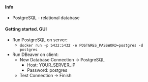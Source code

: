 #### Info
* PostgreSQL - relational database

#### Getting started. GUI
* Run PostgreSQL on server:
    * `docker run -p 5432:5432 -e POSTGRES_PASSWORD=postgres -d postgres`
* Run DBeaver on client:
    * New Database Connection -> PostgreSQL
        * Host: YOUR_SERVER_IP
        * Password: postgres
    * Test Connection -> Finish
